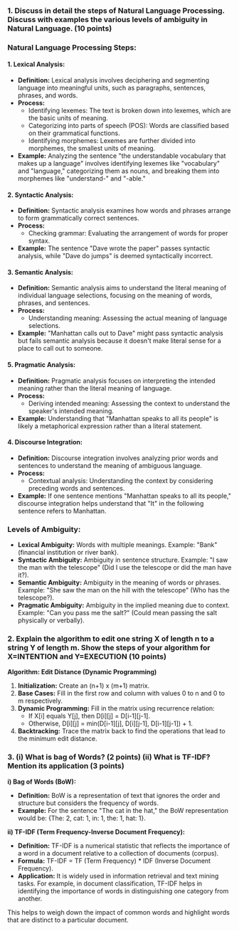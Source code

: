 ### 1. Discuss in detail the steps of Natural Language Processing. Discuss with examples the various levels of ambiguity in Natural Language. (10 points)

### **Natural Language Processing Steps:**

#### 1. Lexical Analysis:

- **Definition:** Lexical analysis involves deciphering and segmenting language into meaningful units, such as paragraphs, sentences, phrases, and words.
- **Process:**
  - Identifying lexemes: The text is broken down into lexemes, which are the basic units of meaning.
  - Categorizing into parts of speech (POS): Words are classified based on their grammatical functions.
  - Identifying morphemes: Lexemes are further divided into morphemes, the smallest units of meaning.
- **Example:** Analyzing the sentence "the understandable vocabulary that makes up a language" involves identifying lexemes like "vocabulary" and "language," categorizing them as nouns, and breaking them into morphemes like "understand-" and "-able."

#### 2. Syntactic Analysis:

- **Definition:** Syntactic analysis examines how words and phrases arrange to form grammatically correct sentences.
- **Process:**
  - Checking grammar: Evaluating the arrangement of words for proper syntax.
- **Example:** The sentence "Dave wrote the paper" passes syntactic analysis, while "Dave do jumps" is deemed syntactically incorrect.

#### 3. Semantic Analysis:

- **Definition:** Semantic analysis aims to understand the literal meaning of individual language selections, focusing on the meaning of words, phrases, and sentences.
- **Process:**
  - Understanding meaning: Assessing the actual meaning of language selections.
- **Example:** "Manhattan calls out to Dave" might pass syntactic analysis but fails semantic analysis because it doesn't make literal sense for a place to call out to someone.

#### 5. Pragmatic Analysis:

- **Definition:** Pragmatic analysis focuses on interpreting the intended meaning rather than the literal meaning of language.
- **Process:**
  - Deriving intended meaning: Assessing the context to understand the speaker's intended meaning.
- **Example:** Understanding that "Manhattan speaks to all its people" is likely a metaphorical expression rather than a literal statement.

#### 4. Discourse Integration:

- **Definition:** Discourse integration involves analyzing prior words and sentences to understand the meaning of ambiguous language.
- **Process:**
  - Contextual analysis: Understanding the context by considering preceding words and sentences.
- **Example:** If one sentence mentions "Manhattan speaks to all its people," discourse integration helps understand that "It" in the following sentence refers to Manhattan.

### **Levels of Ambiguity:**

- **Lexical Ambiguity:** Words with multiple meanings. Example: "Bank" (financial institution or river bank).
- **Syntactic Ambiguity:** Ambiguity in sentence structure. Example: "I saw the man with the telescope" (Did I use the telescope or did the man have it?).
- **Semantic Ambiguity:** Ambiguity in the meaning of words or phrases. Example: "She saw the man on the hill with the telescope" (Who has the telescope?).
- **Pragmatic Ambiguity:** Ambiguity in the implied meaning due to context. Example: "Can you pass me the salt?" (Could mean passing the salt physically or verbally).

### 2. Explain the algorithm to edit one string X of length n to a string Y of length m. Show the steps of your algorithm for X=INTENTION and Y=EXECUTION (10 points)

**Algorithm: Edit Distance (Dynamic Programming)**

1. **Initialization:** Create an (n+1) x (m+1) matrix.
2. **Base Cases:** Fill in the first row and column with values 0 to n and 0 to m respectively.
3. **Dynamic Programming:** Fill in the matrix using recurrence relation:
   - If X[i] equals Y[j], then D[i][j] = D[i-1][j-1].
   - Otherwise, D[i][j] = min(D[i-1][j], D[i][j-1], D[i-1][j-1]) + 1.
4. **Backtracking:** Trace the matrix back to find the operations that lead to the minimum edit distance.


### 3. (i) What is bag of Words? (2 points) (ii) What is TF-IDF? Mention its application (3 points)

**i) Bag of Words (BoW):**

- **Definition:** BoW is a representation of text that ignores the order and structure but considers the frequency of words.
- **Example:** For the sentence "The cat in the hat," the BoW representation would be: {The: 2, cat: 1, in: 1, the: 1, hat: 1}.

**ii) TF-IDF (Term Frequency-Inverse Document Frequency):**

- **Definition:** TF-IDF is a numerical statistic that reflects the importance of a word in a document relative to a collection of documents (corpus).
- **Formula:** TF-IDF = TF (Term Frequency) * IDF (Inverse Document Frequency).
- **Application:** It is widely used in information retrieval and text mining tasks. For example, in document classification, TF-IDF helps in identifying the importance of words in distinguishing one category from another.

This helps to weigh down the impact of common words and highlight words that are distinct to a particular document.
